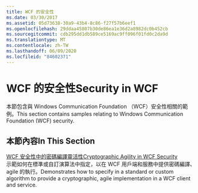 ```yaml
---
title: WCF 的安全性
ms.date: 03/30/2017
ms.assetid: 05d73638-30a9-43b4-8c86-f27f57b6eef1
ms.openlocfilehash: 29ddaa45807b30de86ea1e36d2a8982dc0b452cb
ms.sourcegitcommit: cdb295dd1db589ce5169ac9ff096f01fd0c2da9d
ms.translationtype: MT
ms.contentlocale: zh-TW
ms.lasthandoff: 06/09/2020
ms.locfileid: "84602371"
---
```

# <a name="security-in-wcf"></a><span data-ttu-id="c0acd-102">WCF 的安全性</span><span class="sxs-lookup"><span data-stu-id="c0acd-102">Security in WCF</span></span>
<span data-ttu-id="c0acd-103">本節包含與 Windows Communication Foundation （WCF）安全性相關的範例。</span><span class="sxs-lookup"><span data-stu-id="c0acd-103">This section contains samples relating to Windows Communication Foundation (WCF) security.</span></span>  
  
## <a name="in-this-section"></a><span data-ttu-id="c0acd-104">本節內容</span><span class="sxs-lookup"><span data-stu-id="c0acd-104">In This Section</span></span>  
 [<span data-ttu-id="c0acd-105">WCF 安全性中的密碼編譯靈活性</span><span class="sxs-lookup"><span data-stu-id="c0acd-105">Cryptographic Agility in WCF Security</span></span>](cryptographic-agility-in-wcf-security.md)  
 <span data-ttu-id="c0acd-106">示範如何在標準或自訂演算法中指定，以在 WCF 用戶端和服務中提供密碼編譯、agile 的執行。</span><span class="sxs-lookup"><span data-stu-id="c0acd-106">Demonstrates how to specify in a standard or custom algorithm to provide a cryptographic, agile implementation in a WCF client and service.</span></span>
